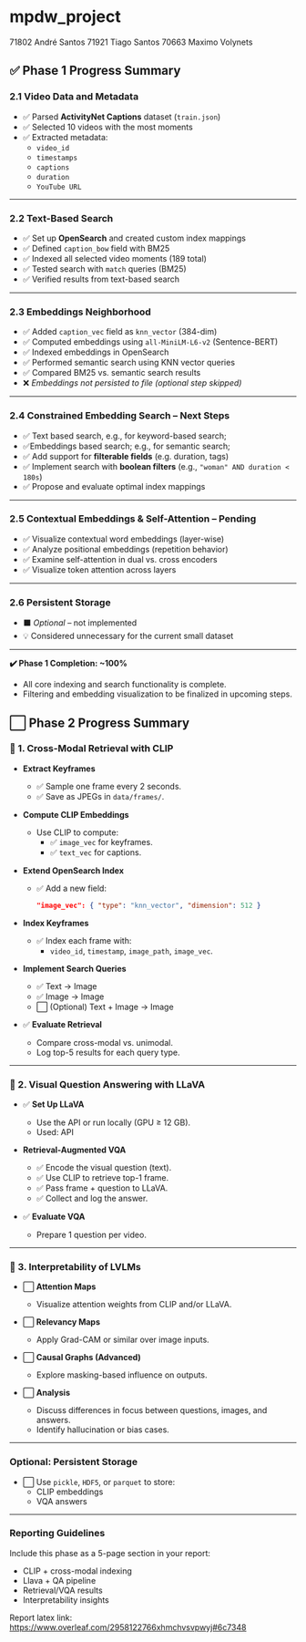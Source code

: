 # mpdw_project


71802 André Santos
71921 Tiago Santos
70663 Maximo Volynets


## ✅ Phase 1 Progress Summary

### 2.1 Video Data and Metadata
- ✅ Parsed **ActivityNet Captions** dataset (`train.json`)
- ✅ Selected 10 videos with the most moments
- ✅ Extracted metadata:
  - `video_id`
  - `timestamps`
  - `captions`
  - `duration`
  - `YouTube URL`

---

### 2.2 Text-Based Search
- ✅ Set up **OpenSearch** and created custom index mappings
- ✅ Defined `caption_bow` field with BM25
- ✅ Indexed all selected video moments (189 total)
- ✅ Tested search with `match` queries (BM25)
- ✅ Verified results from text-based search

---

### 2.3 Embeddings Neighborhood
- ✅ Added `caption_vec` field as `knn_vector` (384-dim)
- ✅ Computed embeddings using `all-MiniLM-L6-v2` (Sentence-BERT)
- ✅ Indexed embeddings in OpenSearch
- ✅ Performed semantic search using KNN vector queries
- ✅ Compared BM25 vs. semantic search results
- ❌ *Embeddings not persisted to file (optional step skipped)*

---

### 2.4 Constrained Embedding Search – **Next Steps**
- ✅ Text based search, e.g., for keyword-based search;
- ✅Embeddings based search; e.g., for semantic search;
- ✅ Add support for **filterable fields** (e.g. duration, tags)
- ✅ Implement search with **boolean filters** (e.g., `"woman" AND duration < 180s`)
- ✅ Propose and evaluate optimal index mappings  

---

### 2.5 Contextual Embeddings & Self-Attention – **Pending**
- ✅ Visualize contextual word embeddings (layer-wise)
- ✅ Analyze positional embeddings (repetition behavior)
- ✅ Examine self-attention in dual vs. cross encoders
- ✅ Visualize token attention across layers

---

### 2.6 Persistent Storage
- ⬛ *Optional* – not implemented
- 💡 Considered unnecessary for the current small dataset

---

**✔️ Phase 1 Completion: ~100%**
- All core indexing and search functionality is complete.
- Filtering and embedding visualization to be finalized in upcoming steps.



## ⬜ Phase 2 Progress Summary

### 🔹 1. Cross-Modal Retrieval with CLIP

- **Extract Keyframes**
  - ✅ Sample one frame every 2 seconds.
  - ✅ Save as JPEGs in `data/frames/`.

- **Compute CLIP Embeddings**
  - Use CLIP to compute:
    - ✅ `image_vec` for keyframes.
    - ✅ `text_vec` for captions.

- **Extend OpenSearch Index**
  - ✅ Add a new field:
    ```json
    "image_vec": { "type": "knn_vector", "dimension": 512 }
    ```

- **Index Keyframes**
  - ✅ Index each frame with:
    - `video_id`, `timestamp`, `image_path`, `image_vec`.

- **Implement Search Queries**
  - ✅ Text → Image
  - ✅ Image → Image
  - ⬜ (Optional) Text + Image → Image

- ✅ **Evaluate Retrieval**
  - Compare cross-modal vs. unimodal.
  - Log top-5 results for each query type.

---

### 🔹 2. Visual Question Answering with LLaVA

- ✅ **Set Up LLaVA**
  - Use the API or run locally (GPU ≥ 12 GB).
  - Used: API

- **Retrieval-Augmented VQA**
  - ✅ Encode the visual question (text).
  - ✅ Use CLIP to retrieve top-1 frame.
  - ✅ Pass frame + question to LLaVA.
  - ✅ Collect and log the answer.

- ✅ **Evaluate VQA**
  - Prepare 1 question per video.

---

### 🔹 3. Interpretability of LVLMs

- ⬜ **Attention Maps**
  - Visualize attention weights from CLIP and/or LLaVA.

- ⬜ **Relevancy Maps**
  - Apply Grad-CAM or similar over image inputs.

- ⬜ **Causal Graphs (Advanced)**
  - Explore masking-based influence on outputs.

- ⬜ **Analysis**
  - Discuss differences in focus between questions, images, and answers.
  - Identify hallucination or bias cases.

---

### Optional: Persistent Storage

- ⬜ Use `pickle`, `HDF5`, or `parquet` to store:
  - CLIP embeddings
  - VQA answers

---

### Reporting Guidelines

Include this phase as a 5-page section in your report:
- CLIP + cross-modal indexing
- Llava + QA pipeline
- Retrieval/VQA results
- Interpretability insights

Report latex link: https://www.overleaf.com/2958122766xhmchvsvpwyj#6c7348